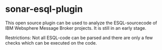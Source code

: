 sonar-esql-plugin
=================

This open source plugin can be used to analyze the ESQL-sourcecode of IBM Websphere Message Broker projects. It is still in an early stage.

Restrictions:
Not all ESQL-code can be parsed and there are only a few checks which can be executed on the code.